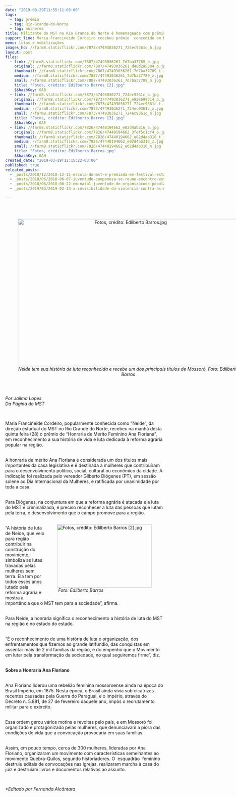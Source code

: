```yaml
---
date: "2019-03-29T11:55:11-03:00"
tags:
  - tag: prêmio
  - tag: Rio-Grande-do-Norte
  - tag: mulheres
title: Militante do MST no Rio Grande do Norte é homenageada com prêmio Ana Floriana
support_line: Maria Francineide Cordeiro recebeu prêmio  concedido em Mossoró (RN) sobre importância das mulheres na luta por direitos
menu: lutas e mobilizações
images_hd: //farm8.staticflickr.com/7873/47493036271_724ec9361c_b.jpg
layout: post
files:
  - link: //farm8.staticflickr.com/7887/47493036261_7d7ba37789_b.jpg
    original: //farm8.staticflickr.com/7887/47493036261_d48d2a5384_o.jpg
    thumbnail: //farm8.staticflickr.com/7887/47493036261_7d7ba37789_t.jpg
    medium: //farm8.staticflickr.com/7887/47493036261_7d7ba37789_z.jpg
    small: //farm8.staticflickr.com/7887/47493036261_7d7ba37789_n.jpg
    title: "Fotos, crédito: Edilberto Barros [2].jpg"
    $$hashKey: 0AB
  - link: //farm8.staticflickr.com/7873/47493036271_724ec9361c_b.jpg
    original: //farm8.staticflickr.com/7873/47493036271_e928b99314_o.jpg
    thumbnail: //farm8.staticflickr.com/7873/47493036271_724ec9361c_t.jpg
    medium: //farm8.staticflickr.com/7873/47493036271_724ec9361c_z.jpg
    small: //farm8.staticflickr.com/7873/47493036271_724ec9361c_n.jpg
    title: "Fotos, crédito: Edilberto Barros [3].jpg"
    $$hashKey: 0AE
  - link: //farm8.staticflickr.com/7826/47440194662_e02d4ab316_b.jpg
    original: //farm8.staticflickr.com/7826/47440194662_3fef5c1cf4_o.jpg
    thumbnail: //farm8.staticflickr.com/7826/47440194662_e02d4ab316_t.jpg
    medium: //farm8.staticflickr.com/7826/47440194662_e02d4ab316_z.jpg
    small: //farm8.staticflickr.com/7826/47440194662_e02d4ab316_n.jpg
    title: "Fotos, crédito: Edilberto Barros.jpg"
    $$hashKey: 0AH
created_date: "2019-03-29T12:15:22-03:00"
published: true
releated_posts:
  - _posts/2018/12/2018-12-11-escola-do-mst-e-premiada-em-festival-estadual-de-curtas-no-rs.md
  - _posts/2018/06/2018-06-07-juventude-camponesa-se-reune-encontro-estadual-no-rio-grande-do-norte-para.md
  - _posts/2018/06/2018-06-22-em-natal-juventude-de-organizacoes-populares-realizam-intervencoes-artisticas.md
  - _posts/2019/03/2019-03-13-a-invisibilidade-da-violencia-contra-as-mulheres-do-campo-e-das-florestas.md

---
```

<p>&nbsp;</p>

<div style="text-align:center">
<figure class="image" style="display:inline-block"><img alt="Fotos, crédito: Edilberto Barros.jpg" height="466" src="//farm8.staticflickr.com/7826/47440194662_e02d4ab316_b.jpg" width="700" />
<figcaption><em>Neide tem sua hist&oacute;ria de luta reconhecida e recebe um dos principais t&iacute;tulos de Mossor&oacute;. Foto: Edilberto Barros</em></figcaption>
</figure>
</div>

<p>&nbsp;</p>

<p><em>Por Jailma Lopes<br />
Da P&aacute;gina do MST</em></p>

<p>&nbsp;</p>

<p>Maria Francineide Cordeiro, popularmente conhecida como &ldquo;Neide&rdquo;, da dire&ccedil;&atilde;o estadual do MST no Rio Grande do Norte, recebeu na manh&atilde; desta quinta feira (28) o pr&ecirc;mio de &ldquo;Honraria de M&eacute;rito Feminino Ana Floriana&rdquo;, em reconhecimento a sua hist&oacute;ria de vida e luta dedicada &agrave; reforma agr&aacute;ria popular na regi&atilde;o.</p>

<p><br />
A honraria de m&eacute;rito Ana Floriana &eacute; considerada um dos t&iacute;tulos mais importantes da casa legislativa e &eacute; destinada a mulheres que contribu&iacute;ram para o desenvolvimento pol&iacute;tico, social, cultural ou econ&ocirc;mico da cidade. A indica&ccedil;&atilde;o foi realizada pelo vereador Gilberto Di&oacute;genes (PT), em sess&atilde;o solene ao Dia Internacional da Mulheres, e ratificada por unanimidade por toda a casa.</p>

<p><br />
Para Di&oacute;genes, na conjuntura em que a reforma agr&aacute;ria &eacute; atacada e a luta do MST &eacute; criminalizada, &eacute; preciso reconhecer a luta das pessoas que lutam pela terra, e desenvolvimento que o campo promove para a regi&atilde;o.</p>

<figure class="image" style="float:right"><img alt="Fotos, crédito: Edilberto Barros [2].jpg" height="200" src="//farm8.staticflickr.com/7887/47493036261_7d7ba37789_b.jpg" width="300" />
<figcaption><em>&nbsp;Foto: Edilberto Barros</em></figcaption>
</figure>

<p><br />
&ldquo;A hist&oacute;ria de luta de Neide, que veio para regi&atilde;o contribuir na constru&ccedil;&atilde;o do movimento,&nbsp; simboliza as lutas travadas pelas mulheres sem terra. Ela tem por todos esses anos lutado pela reforma agr&aacute;ria e mostra a import&acirc;ncia que o MST tem para a sociedade&rdquo;, afirma.</p>

<p><br />
Para Neide, a honraria significa o reconhecimento a hist&oacute;ria de luta do MST na regi&atilde;o e no estado do estado.</p>

<p><br />
&ldquo;&Eacute; o reconhecimento de uma hist&oacute;ria de luta e organiza&ccedil;&atilde;o, dos enfrentamentos que fizemos ao grande latif&uacute;ndio, das conquistas em assentar mais de 2 mil fam&iacute;lias da regi&atilde;o, e do empenho que o Movimento em lutar pela transforma&ccedil;&atilde;o da sociedade, no qual seguiremos firme&rdquo;, diz.</p>

<p><br />
<strong>Sobre a Honraria Ana Floriano</strong></p>

<p><br />
Ana Floriano liderou uma rebeli&atilde;o feminina mossoroense ainda na &eacute;poca do Brasil Imp&eacute;rio, em 1875. Nesta &eacute;poca, o Brasil ainda vivia sob cicatrizes recentes causadas pela Guerra do Paraguai, e o Imp&eacute;rio, atrav&eacute;s do Decreto n. 5.881, de 27 de fevereiro daquele ano, imp&ocirc;s o recrutamento militar para o ex&eacute;rcito.</p>

<p><br />
Essa ordem gerou v&aacute;rios motins e revoltas pelo pa&iacute;s, e em Mossor&oacute; foi organizado e protagonizado pelas mulheres, que denunciavam a piora das condi&ccedil;&otilde;es de vida que a convoca&ccedil;&atilde;o provocaria em suas fam&iacute;lias. &nbsp;</p>

<p><br />
Assim, em pouco tempo, cerca de 300 mulheres, lideradas por Ana Floriano, organizaram um movimento com caracter&iacute;sticas semelhantes ao movimento Quebra-Quilos, segundo historiadores. O&nbsp; esquadr&atilde;o&nbsp; feminino&nbsp; destruiu editais de convoca&ccedil;&otilde;es nas igrejas, realizaram marcha &agrave; casa do juiz e destru&iacute;am livros e documentos relativos ao assunto.</p>

<p>&nbsp;</p>

<p><em>*Editado por Fernanda Alc&acirc;ntara</em></p>
